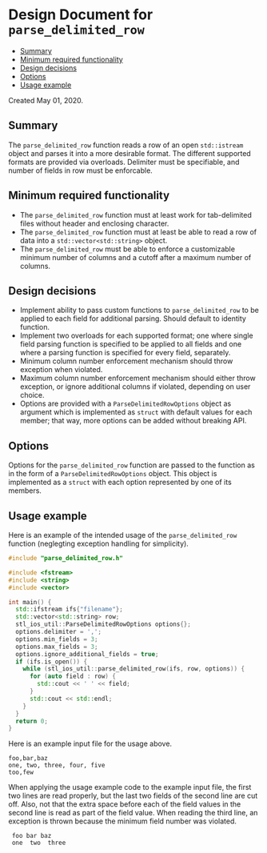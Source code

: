 # Design Document for `parse_delimited_row`

* [Summary](#summary)
* [Minimum required functionality](#minimum-required-functionality)
* [Design decisions](#design-decisions)
* [Options](#options)
* [Usage example](#usage-example)

Created May 01, 2020.

## Summary

The `parse_delimited_row` function reads a row of an open `std::istream` object
and parses it into a more desirable format. The different supported formats are
provided via overloads. Delimiter must be specifiable, and number of fields in
row must be enforcable.

## Minimum required functionality

* The `parse_delimited_row` function must at least work for tab-delimited files
  without header and enclosing character.
* The `parse_delimited_row` function must at least be able to read a row of data
  into a `std::vector<std::string>` object.
* The `parse_delimited_row` must be able to enforce a customizable minimum
  number of columns and a cutoff after a maximum number of columns.

## Design decisions

* Implement ability to pass custom functions to `parse_delimited_row` to be
  applied to each field for additional parsing. Should default to identity
  function.
* Implement two overloads for each supported format; one where single field
  parsing function is specified to be applied to all fields and one where a
  parsing function is specified for every field, separately.
* Minimum column number enforcement mechanism should throw exception when
  violated.
* Maximum column number enforcement mechanism should either throw exception, or
  ignore additional columns if violated, depending on user choice.
* Options are provided with a `ParseDelimitedRowOptions` object as argument
  which is implemented as `struct` with default values for each member; that
  way, more options can be added without breaking API.

## Options

Options for the `parse_delimited_row` function are passed to the function as in
the form of a `ParseDelimitedRowOptions` object. This object is implemented as a
`struct` with each option represented by one of its members.

## Usage example
Here is an example of the intended usage of the `parse_delimited_row` function
(neglegting exception handling for simplicity).
```C++
#include "parse_delimited_row.h"

#include <fstream>
#include <string>
#include <vector>

int main() {
  std::ifstream ifs{"filename"};
  std::vector<std::string> row;
  stl_ios_util::ParseDelimitedRowOptions options{};
  options.delimiter = ',';
  options.min_fields = 3;
  options.max_fields = 3;
  options.ignore_additional_fields = true;
  if (ifs.is_open()) {
    while (stl_ios_util::parse_delimited_row(ifs, row, options)) {
      for (auto field : row) {
        std::cout << ' ' << field;
      }
      std::cout << std::endl;
    }
  }
  return 0;
}
```

Here is an example input file for the usage above.
```
foo,bar,baz
one, two, three, four, five
too,few
```

When applying the usage example code to the example input file, the first two
lines are read properly, but the last two fields of the second line are cut off.
Also, not that the extra space before each of the field values in the second
line is read as part of the field value. When reading the third line, an
exception is thrown because the minimum field number was violated.
```
 foo bar baz
 one  two  three

```